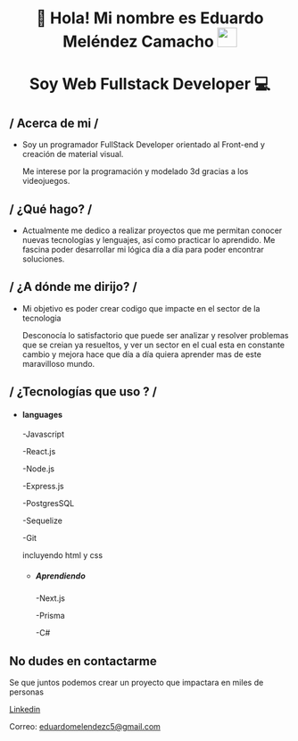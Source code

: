 <h1 align="center"> 👋 Hola! Mi nombre es Eduardo Meléndez Camacho <img src="https://media.giphy.com/media/hvRJCLFzcasrR4ia7z/giphy.gif" width="35"></h1>
<h1 align="center"> Soy Web Fullstack Developer 💻 </h1>

<div>



<h2> / Acerca de mi  /</h2>
  
- Soy un programador FullStack Developer orientado al Front-end y creación de material visual.

  Me interese por la programación y modelado 3d gracias a los videojuegos.  

<h2> / ¿Qué hago?  /</h2>
  
- Actualmente me dedico a realizar proyectos que me permitan conocer nuevas tecnologías y lenguajes, así como practicar lo aprendido. Me fascina poder desarrollar mi lógica día a día para poder encontrar soluciones.

<h2> / ¿A dónde me dirijo?  /</h2>
  
- Mi objetivo es poder crear codigo que impacte en el sector de la tecnologia

  Desconocía lo satisfactorio que puede ser analizar y resolver problemas que se creian ya resueltos, y ver un sector en el cual esta en constante cambio y mejora hace que día a día quiera aprender mas de este maravilloso mundo.   
  
<h2> / ¿Tecnologías que uso ? / </h2>
  
- <h4> languages </h4>
  -Javascript
  
  -React.js
  
  -Node.js
  
  -Express.js
  
  -PostgresSQL
  
  -Sequelize
  
  -Git
  
  incluyendo html y css
  
  - <h5> Aprendiendo </h5>
    -Next.js
    
    -Prisma
    
    -C#
<h2> No dudes en contactarme </h2>
<p> Se que juntos podemos crear un proyecto que impactara en miles de personas </p>

<a href="https://www.linkedin.com/in/eduardomelendezcamacho/">Linkedin<a/>

Correo: eduardomelendezc5@gmail.com

  </br></br>
  


